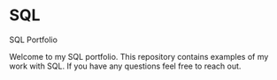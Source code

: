 # SQL
SQL Portfolio

Welcome to my SQL portfolio.  This repository contains examples of my work with SQL.  If you have any questions feel free to reach out.
